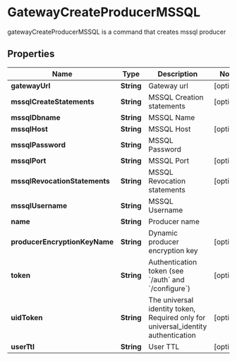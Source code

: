 

# GatewayCreateProducerMSSQL

gatewayCreateProducerMSSQL is a command that creates mssql producer
## Properties

Name | Type | Description | Notes
------------ | ------------- | ------------- | -------------
**gatewayUrl** | **String** | Gateway url |  [optional]
**mssqlCreateStatements** | **String** | MSSQL Creation statements |  [optional]
**mssqlDbname** | **String** | MSSQL Name | 
**mssqlHost** | **String** | MSSQL Host |  [optional]
**mssqlPassword** | **String** | MSSQL Password | 
**mssqlPort** | **String** | MSSQL Port |  [optional]
**mssqlRevocationStatements** | **String** | MSSQL Revocation statements |  [optional]
**mssqlUsername** | **String** | MSSQL Username | 
**name** | **String** | Producer name | 
**producerEncryptionKeyName** | **String** | Dynamic producer encryption key |  [optional]
**token** | **String** | Authentication token (see &#x60;/auth&#x60; and &#x60;/configure&#x60;) |  [optional]
**uidToken** | **String** | The universal identity token, Required only for universal_identity authentication |  [optional]
**userTtl** | **String** | User TTL |  [optional]



